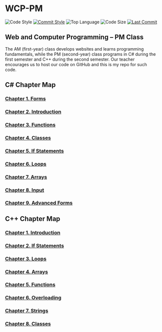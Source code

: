 # WCP-PM

![Code Style](https://img.shields.io/badge/code_style-VS_Code-blue.svg?style=flat)
[![Commit Style](https://img.shields.io/badge/commit_style-gitmoji-yellow.svg?style=flat)](https://gitmoji.carloscuesta.me/)
![Top Language](https://img.shields.io/github/languages/top/evaneliasyoung/wcp-pm.svg?style=flat)
![Code Size](https://img.shields.io/github/languages/code-size/evaneliasyoung/wcp-pm.svg?style=flat)
[![Last Commit](https://img.shields.io/github/last-commit/evaneliasyoung/wcp-pm.svg?style=flat)](https://github.com/evaneliasyoung/wcp-pm/commit/master)

## Web and Computer Programming &ndash; PM Class
The AM (first-year) class develops websites and learns programming fundamentals, while the PM (second-year) class programs in C# during the first semester and C++ during the second semester. Our teacher encourages us to host our code on GitHub and this is my repo for such code.

## C# Chapter Map
### [Chapter 1. Forms](C%23/CH1)
### [Chapter 2. Introduction](C%23/CH2)
### [Chapter 3. Functions](C%23/CH3)
### [Chapter 4. Classes](C%23/CH4)
### [Chapter 5. If Statements](C%23/CH5)
### [Chapter 6. Loops](C%23/CH6)
### [Chapter 7. Arrays](C%23/CH7)
### [Chapter 8. Input](C%23/CH8)
### [Chapter 9. Advanced Forms](C%23/CH9)

## C++ Chapter Map
### [Chapter 1. Introduction](C++/CH1)
### [Chapter 2. If Statements](C++/CH2)
### [Chapter 3. Loops](C++/CH3)
### [Chapter 4. Arrays](C++/CH4)
### [Chapter 5. Functions](C++/CH5)
### [Chapter 6. Overloading](C++/CH6)
### [Chapter 7. Strings](C++/CH7)
### [Chapter 8. Classes](C++/CH8)
